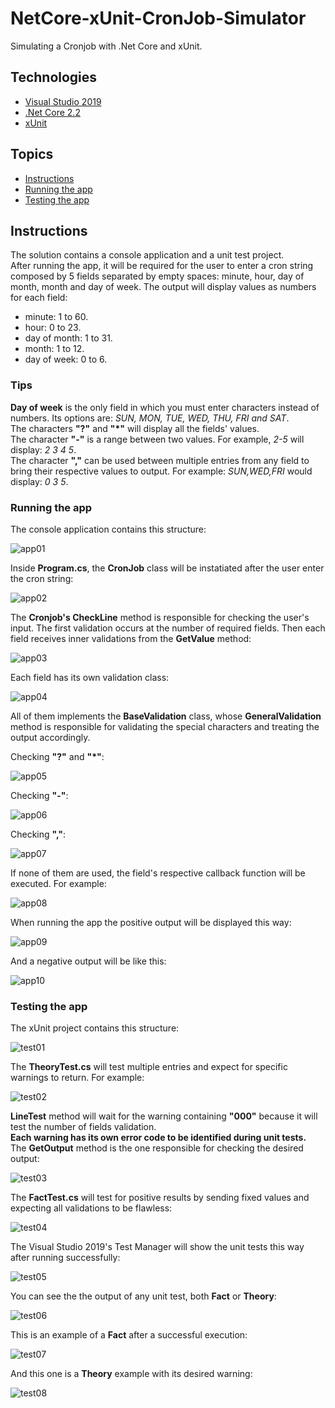 # NetCore-xUnit-CronJob-Simulator

Simulating a Cronjob with .Net Core and xUnit.

## Technologies

- [Visual Studio 2019](https://visualstudio.microsoft.com/pt-br/vs/?rr=https%3A%2F%2Fwww.google.com%2F)
- [.Net Core 2.2](https://dotnet.microsoft.com/download/dotnet-core/2.2)
- [xUnit](https://xunit.net/)

## Topics

- [Instructions](#instructions)
- [Running the app](#running-the-app)
- [Testing the app](#testing-the-app)

## Instructions

The solution contains a console application and a unit test project.  
After running the app, it will be required for the user to enter a cron string composed by 5 fields separated by empty spaces: minute, hour, day of month, month and day of week. The output will display values as numbers for each field:

- minute: 1 to 60.
- hour: 0 to 23.
- day of month: 1 to 31.
- month: 1 to 12.
- day of week: 0 to 6.

### Tips

**Day of week** is the only field in which you must enter characters instead of numbers. Its options are: _SUN, MON, TUE, WED, THU, FRI and SAT_.  
The characters **"?"** and **"\*"** will display all the fields' values.  
The character **"-"** is a range between two values. For example, _2-5_ will display: _2 3 4 5_.  
The character **","** can be used between multiple entries from any field to bring their respective values to output. For example: _SUN,WED,FRI_ would display: _0 3 5_.

### Running the app

The console application contains this structure:

![app01](/docs/app01.JPG)

Inside **Program.cs**, the **CronJob** class will be instatiated after the user enter the cron string:

![app02](/docs/app02.JPG)

The **Cronjob's CheckLine** method is responsible for checking the user's input. The first validation occurs at the number of required fields. Then each field receives inner validations from the **GetValue** method:

![app03](/docs/app03.JPG)

Each field has its own validation class:

![app04](/docs/app04.JPG)

All of them implements the **BaseValidation** class, whose **GeneralValidation** method is responsible for validating the special characters and treating the output accordingly.

Checking **"?"** and **"\*"**:

![app05](/docs/app05.JPG)

Checking **"-"**:

![app06](/docs/app06.JPG)

Checking **","**:

![app07](/docs/app07.JPG)

If none of them are used, the field's respective callback function will be executed. For example:

![app08](/docs/app08.JPG)

When running the app the positive output will be displayed this way:

![app09](/docs/app09.JPG)

And a negative output will be like this:

![app10](/docs/app10.JPG)

### Testing the app

The xUnit project contains this structure:

![test01](/docs/test01.JPG)

The **TheoryTest.cs** will test multiple entries and expect for specific warnings to return. For example:

![test02](/docs/test02.JPG)

**LineTest** method will wait for the warning containing **"000"** because it will test the number of fields validation.  
**Each warning has its own error code to be identified during unit tests.**  
The **GetOutput** method is the one responsible for checking the desired output:

![test03](/docs/test03.JPG)

The **FactTest.cs** will test for positive results by sending fixed values and expecting all validations to be flawless:

![test04](/docs/test04.JPG)

The Visual Studio 2019's Test Manager will show the unit tests this way after running successfully:

![test05](/docs/test05.JPG)

You can see the the output of any unit test, both **Fact** or **Theory**:

![test06](/docs/test06.JPG)

This is an example of a **Fact** after a successful execution:

![test07](/docs/test07.JPG)

And this one is a **Theory** example with its desired warning:

![test08](/docs/test08.JPG)
